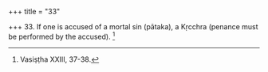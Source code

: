 +++
title = "33"

+++
33. If one is accused of a mortal sin (pātaka), a Kṛcchra (penance must be performed by the accused). [^21] 


[^21]:  Vasiṣṭha XXIII, 37-38.
